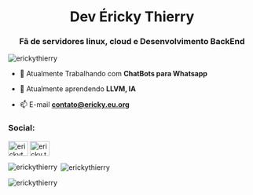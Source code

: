 <h1 align="center">Dev Éricky Thierry</h1>
<h3 align="center">Fã de servidores linux, cloud e Desenvolvimento BackEnd</h3>

<p align="left"> <img src="https://komarev.com/ghpvc/?username=erickythierry&label=Visualiza%C3%A7%C3%B5es&color=0e75b6&style=flat" alt="erickythierry" /> </p>

- 🔭 Atualmente Trabalhando com **ChatBots para Whatsapp**

- 🌱 Atualmente aprendendo **LLVM, IA**

- 📫 E-mail **contato@ericky.eu.org**

<h3 align="left">Social:</h3>
<p align="left">
<a href="https://linkedin.com/in/erickythierry" target="blank"><img align="center" src="https://raw.githubusercontent.com/rahuldkjain/github-profile-readme-generator/master/src/images/icons/Social/linked-in-alt.svg" alt="erickythierry" height="30" width="40" /></a>
<a href="https://fb.com/ericky.thierry" target="blank"><img align="center" src="https://raw.githubusercontent.com/rahuldkjain/github-profile-readme-generator/master/src/images/icons/Social/facebook.svg" alt="ericky.thierry" height="30" width="40" /></a>
</p>

<p><img align="left" src="https://github-readme-stats.vercel.app/api/top-langs?username=erickythierry&show_icons=true&theme=dark&locale=pt-br&layout=compact" alt="erickythierry" /></p>

<p>&nbsp;<img align="center" src="https://github-readme-stats.vercel.app/api?username=erickythierry&show_icons=true&theme=dark&locale=pt-br" alt="erickythierry" /></p>

<p><img align="center" src="https://github-readme-streak-stats.herokuapp.com/?user=erickythierry&theme=dark" alt="erickythierry" /></p>
